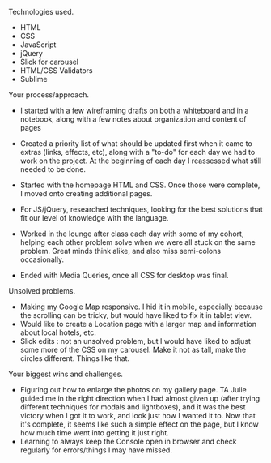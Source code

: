 Technologies used.
- HTML
- CSS
- JavaScript
- jQuery
- Slick for carousel
- HTML/CSS Validators
- Sublime


Your process/approach.
- I started with a few wireframing drafts on both a whiteboard and in a notebook, along with a few notes about organization and content of pages
- Created a priority list of what should be updated first when it came to extras (links, effects, etc), along with a "to-do" for each day we had to work on the project. At the beginning of each day I reassessed what still needed to be done.
- Started with the homepage HTML and CSS. Once those were complete, I moved onto creating additional pages.
- For JS/jQuery, researched techniques, looking for the best solutions that fit our level of knowledge with the language.
- Worked in the lounge after class each day with some of my cohort, helping each other problem solve when we were all stuck on the same problem. Great minds think alike, and also miss semi-colons occasionally.

- Ended with Media Queries, once all CSS for desktop was final.


Unsolved problems.
- Making my Google Map responsive. I hid it in mobile, especially because the scrolling can be tricky, but would have liked to fix it in tablet view.
- Would like to create a Location page with a larger map and information about local hotels, etc.
- Slick edits : not an unsolved problem, but I would have liked to adjust some more of the CSS on my carousel. Make it not as tall, make the circles different. Things like that.

Your biggest wins and challenges.
- Figuring out how to enlarge the photos on my gallery page. TA Julie guided me in the right direction when I had almost given up (after trying different techniques for modals and lightboxes), and it was the best victory when I got it to work, and look just how I wanted it to. Now that it's complete, it seems like such a simple effect on the page, but I know how much time went into getting it just right.
- Learning to always keep the Console open in browser and check regularly for errors/things I may have missed.
